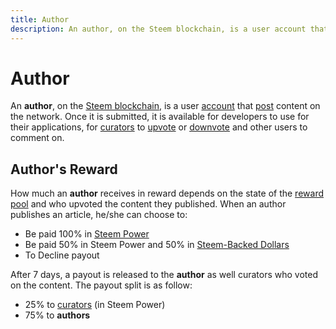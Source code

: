```yaml
---
title: Author
description: An author, on the Steem blockchain, is a user account that post content on the network. Once it is submitted, it is available for developers to use for their applications, for curators to upvote or downvote and other users to comment on.
---
```

# Author

An **author**, on the [Steem blockchain](/glossary/steem-blockchain.md), is a user [account](/glossary/account.md) that [post](/glossary/posting.md) content on the network. Once it is submitted, it is available for developers to use for their applications, for [curators](/glossary/curator.md) to [upvote](/glossary/voting.md) or [downvote](/glossary/voting.md) and other users to comment on.

## Author's Reward

How much an **author** receives in reward depends on the state of the [reward pool](/glossary/reward-pool.md) and who upvoted the content they published. When an author publishes an article, he/she can choose to:

- Be paid 100% in [Steem Power](/glossary/steem-power.md)
- Be paid 50% in Steem Power and 50% in [Steem-Backed Dollars](/glossary/steem-backed-dollars.md)
- To Decline payout

After 7 days, a payout is released to the **author** as well curators who voted on the content. The payout split is as follow:

- 25% to [curators](/glossary/curator.md) (in Steem Power)
- 75% to **authors**